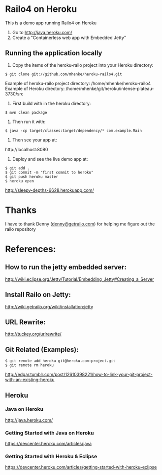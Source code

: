 # Railo4 on Heroku

This is a demo app running Railo4 on Heroku

 1. Go to http://java.heroku.com/
 1. Create a "Containerless web app with Embedded Jetty"

## Running the application locally
 1. Copy the items of the heroku-railo project into your Heroku directory:
 ```
 $ git clone git://github.com/mhenke/heroku-railo4.git
 ```
  Example of heroku-railo project directory: /home/mhenke/heroku-railo4
  Example of Heroku directory: /home/mhenke/git/heroku/intense-plateau-3730/src

 1. First build with in the heroku directory:
 ```
 $ mvn clean package
 ```
 1. Then run it with:
   
 ```
 $ java -cp target/classes:target/dependency/* com.example.Main
 ```
	
 1. Then see your app at:

 http://localhost:8080
	
 1. Deploy and see the live demo app at:

 ```
 $ git add .
 $ git commit -m "first commit to heroku"
 $ git push heroku master
 $ heroku open
 ```
 http://sleepy-depths-6628.herokuapp.com/

# Thanks
  I have to thank Denny (denny@getrailo.com) for helping me figure out the railo repository	

# References:
## How to run the jetty embedded server:
  http://wiki.eclipse.org/Jetty/Tutorial/Embedding_Jetty#Creating_a_Server
## Install Railo on Jetty:
  http://wiki.getrailo.org/wiki/installation:jetty
## URL Rewrite:
  http://tuckey.org/urlrewrite/	
## Git Related (Examples):
```
$ git remote add heroku git@heroku.com:project.git
$ git remote rm heroku
```	
http://edgar.tumblr.com/post/12610398221/how-to-link-your-git-project-with-an-existing-heroku
## Heroku
### Java on Heroku
  http://java.heroku.com/
### Getting Started with Java on Heroku 
  https://devcenter.heroku.com/articles/java
### Getting Started with Heroku & Eclipse
  https://devcenter.heroku.com/articles/getting-started-with-heroku-eclipse
